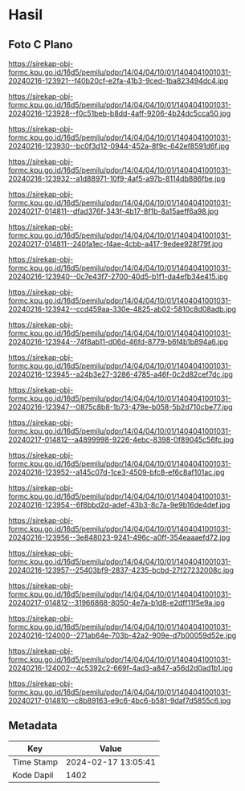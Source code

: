 # Hasil

## Foto C Plano

https://sirekap-obj-formc.kpu.go.id/16d5/pemilu/pdpr/14/04/04/10/01/1404041001031-20240216-123921--f40b20cf-e2fa-41b3-9ced-1ba823494dc4.jpg

https://sirekap-obj-formc.kpu.go.id/16d5/pemilu/pdpr/14/04/04/10/01/1404041001031-20240216-123928--f0c51beb-b8dd-4aff-9206-4b24dc5cca50.jpg

https://sirekap-obj-formc.kpu.go.id/16d5/pemilu/pdpr/14/04/04/10/01/1404041001031-20240216-123930--bc0f3d12-0944-452a-8f9c-642ef8591d6f.jpg

https://sirekap-obj-formc.kpu.go.id/16d5/pemilu/pdpr/14/04/04/10/01/1404041001031-20240216-123932--a1d88971-10f9-4af5-a97b-8114db886fbe.jpg

https://sirekap-obj-formc.kpu.go.id/16d5/pemilu/pdpr/14/04/04/10/01/1404041001031-20240217-014811--dfad376f-343f-4b17-8f1b-8a15aeff6a98.jpg

https://sirekap-obj-formc.kpu.go.id/16d5/pemilu/pdpr/14/04/04/10/01/1404041001031-20240217-014811--240fa1ec-f4ae-4cbb-a417-9edee928f79f.jpg

https://sirekap-obj-formc.kpu.go.id/16d5/pemilu/pdpr/14/04/04/10/01/1404041001031-20240216-123940--0c7e43f7-2700-40d5-b1f1-da4efb34e415.jpg

https://sirekap-obj-formc.kpu.go.id/16d5/pemilu/pdpr/14/04/04/10/01/1404041001031-20240216-123942--ccd459aa-330e-4825-ab02-5810c8d08adb.jpg

https://sirekap-obj-formc.kpu.go.id/16d5/pemilu/pdpr/14/04/04/10/01/1404041001031-20240216-123944--74f8ab11-d06d-46fd-8779-b6f4b1b894a6.jpg

https://sirekap-obj-formc.kpu.go.id/16d5/pemilu/pdpr/14/04/04/10/01/1404041001031-20240216-123945--a24b3e27-3286-4785-a46f-0c2d82cef7dc.jpg

https://sirekap-obj-formc.kpu.go.id/16d5/pemilu/pdpr/14/04/04/10/01/1404041001031-20240216-123947--0875c8b8-1b73-479e-b058-5b2d710cbe77.jpg

https://sirekap-obj-formc.kpu.go.id/16d5/pemilu/pdpr/14/04/04/10/01/1404041001031-20240217-014812--a4899998-9226-4ebc-8398-0f89045c56fc.jpg

https://sirekap-obj-formc.kpu.go.id/16d5/pemilu/pdpr/14/04/04/10/01/1404041001031-20240216-123952--a145c07d-1ce3-4509-bfc8-ef6c8af101ac.jpg

https://sirekap-obj-formc.kpu.go.id/16d5/pemilu/pdpr/14/04/04/10/01/1404041001031-20240216-123954--6f8bbd2d-adef-43b3-8c7a-9e9b16de4def.jpg

https://sirekap-obj-formc.kpu.go.id/16d5/pemilu/pdpr/14/04/04/10/01/1404041001031-20240216-123956--3e848023-9241-496c-a0ff-354eaaaefd72.jpg

https://sirekap-obj-formc.kpu.go.id/16d5/pemilu/pdpr/14/04/04/10/01/1404041001031-20240216-123957--25403bf9-2837-4235-bcbd-27f27232008c.jpg

https://sirekap-obj-formc.kpu.go.id/16d5/pemilu/pdpr/14/04/04/10/01/1404041001031-20240217-014812--31966868-8050-4e7a-b1d8-e2dff11f5e9a.jpg

https://sirekap-obj-formc.kpu.go.id/16d5/pemilu/pdpr/14/04/04/10/01/1404041001031-20240216-124000--271ab64e-703b-42a2-909e-d7b00059d52e.jpg

https://sirekap-obj-formc.kpu.go.id/16d5/pemilu/pdpr/14/04/04/10/01/1404041001031-20240216-124002--4c5392c2-669f-4ad3-a847-a56d2d0ad1b1.jpg

https://sirekap-obj-formc.kpu.go.id/16d5/pemilu/pdpr/14/04/04/10/01/1404041001031-20240217-014810--c8b89163-e9c6-4bc6-b581-9daf7d5855c6.jpg


## Metadata

| Key        | Value               |
| ---------- | ------------------- |
| Time Stamp | 2024-02-17 13:05:41 |
| Kode Dapil | 1402                |



